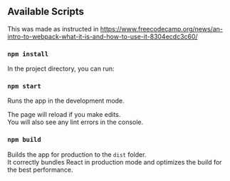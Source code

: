 ## Available Scripts

This was made as instructed in https://www.freecodecamp.org/news/an-intro-to-webpack-what-it-is-and-how-to-use-it-8304ecdc3c60/

### `npm install`

In the project directory, you can run:

### `npm start`

Runs the app in the development mode.<br>

The page will reload if you make edits.<br>
You will also see any lint errors in the console.

### `npm build`

Builds the app for production to the `dist` folder.<br>
It correctly bundles React in production mode and optimizes the build for the best performance.
